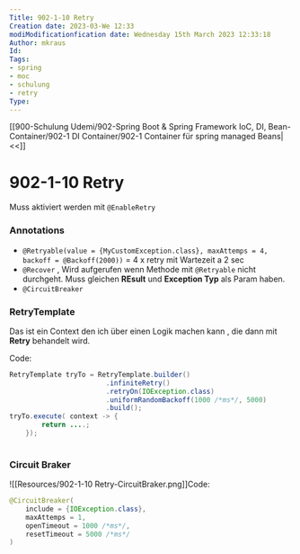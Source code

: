 ```yaml
---
Title: 902-1-10 Retry
Creation date: 2023-03-We 12:33
modiModificationfication date: Wednesday 15th March 2023 12:33:18
Author: mkraus
Id: 
Tags: 
- spring
- moc 
- schulung
- retry
Type:
---
```

[[900-Schulung Udemi/902-Spring Boot & Spring Framework IoC, DI, Bean-Container/902-1 DI Container/902-1 Container für spring managed Beans|<<]]

# 902-1-10 Retry

Muss aktiviert werden mit `@EnableRetry`

### Annotations


- `@Retryable(value = {MyCustomException.class}, maxAttemps = 4, backoff = @Backoff(2000))` = 4 x retry mit Wartezeit a 2 sec
- `@Recover` , Wird aufgerufen wenn Methode mit `@Retryable` nicht durchgeht. Muss gleichen **REsult** und **Exception Typ** als Param haben.
- `@CircuitBreaker`

### RetryTemplate

Das ist ein Context den ich über einen Logik machen kann , die dann mit **Retry** behandelt wird.

Code:
```java
RetryTemplate tryTo = RetryTemplate.builder()
						.infiniteRetry()
						.retryOn(IOException.class)
						.uniformRandomBackoff(1000 /*ms*/, 5000)
						.build();
tryTo.execute( context -> {
		return ....;
	});
	
```

### Circuit Braker

![[Resources/902-1-10 Retry-CircuitBraker.png]]Code:
```java
@CircuitBreaker(
	include = {IOException.class},
	maxAttemps = 1,
	openTimeout = 1000 /*ms*/,
	resetTimeout = 5000 /*ms*/
)
```